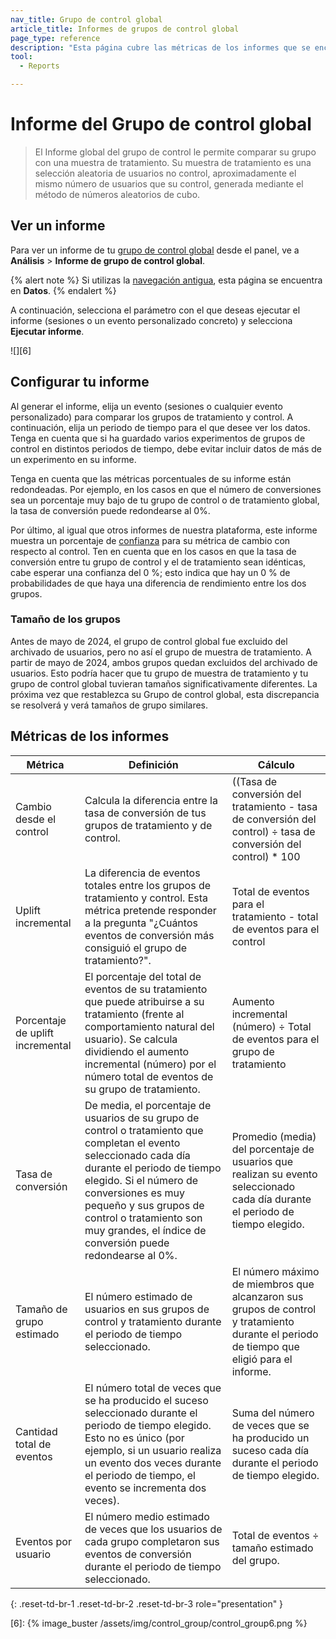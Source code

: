 ```yaml
---
nav_title: Grupo de control global 
article_title: Informes de grupos de control global
page_type: reference
description: "Esta página cubre las métricas de los informes que se encuentran en la página Informes del grupo de control global del panel."
tool: 
  - Reports

---
```


# Informe del Grupo de control global

> El Informe global del grupo de control le permite comparar su grupo con una muestra de tratamiento. Su muestra de tratamiento es una selección aleatoria de usuarios no control, aproximadamente el mismo número de usuarios que su control, generada mediante el método de números aleatorios de cubo.

## Ver un informe

Para ver un informe de tu [grupo de control global]({{site.baseurl}}/user_guide/engagement_tools/testing/global_control_group/) desde el panel, ve a **Análisis** > **Informe de grupo de control global**. 

{% alert note %}
Si utilizas la [navegación antigua]({{site.baseurl}}/navigation), esta página se encuentra en **Datos**.
{% endalert %}

A continuación, selecciona el parámetro con el que deseas ejecutar el informe (sesiones o un evento personalizado concreto) y selecciona **Ejecutar informe**.

![][6]

## Configurar tu informe

Al generar el informe, elija un evento (sesiones o cualquier evento personalizado) para comparar los grupos de tratamiento y control. A continuación, elija un periodo de tiempo para el que desee ver los datos. Tenga en cuenta que si ha guardado varios experimentos de grupos de control en distintos periodos de tiempo, debe evitar incluir datos de más de un experimento en su informe.

Tenga en cuenta que las métricas porcentuales de su informe están redondeadas. Por ejemplo, en los casos en que el número de conversiones sea un porcentaje muy bajo de tu grupo de control o de tratamiento global, la tasa de conversión puede redondearse al 0%.

Por último, al igual que otros informes de nuestra plataforma, este informe muestra un porcentaje de [confianza]({{site.baseurl}}/user_guide/engagement_tools/testing/multivariant_testing/multivariate_analytics/#understanding-confidence) para su métrica de cambio con respecto al control. Ten en cuenta que en los casos en que la tasa de conversión entre tu grupo de control y el de tratamiento sean idénticas, cabe esperar una confianza del 0 %; esto indica que hay un 0 % de probabilidades de que haya una diferencia de rendimiento entre los dos grupos.

### Tamaño de los grupos

Antes de mayo de 2024, el grupo de control global fue excluido del archivado de usuarios, pero no así el grupo de muestra de tratamiento. A partir de mayo de 2024, ambos grupos quedan excluidos del archivado de usuarios. Esto podría hacer que tu grupo de muestra de tratamiento y tu grupo de control global tuvieran tamaños significativamente diferentes. La próxima vez que restablezca su Grupo de control global, esta discrepancia se resolverá y verá tamaños de grupo similares.

## Métricas de los informes

| Métrica | Definición | Cálculo |
| -- | -- | -- |
| Cambio desde el control | Calcula la diferencia entre la tasa de conversión de tus grupos de tratamiento y de control. | ((Tasa de conversión del tratamiento - tasa de conversión del control) ÷ tasa de conversión del control) * 100 |
| Uplift incremental | La diferencia de eventos totales entre los grupos de tratamiento y control. Esta métrica pretende responder a la pregunta "¿Cuántos eventos de conversión más consiguió el grupo de tratamiento?". | Total de eventos para el tratamiento - total de eventos para el control |
| Porcentaje de uplift incremental | El porcentaje del total de eventos de su tratamiento que puede atribuirse a su tratamiento (frente al comportamiento natural del usuario). Se calcula dividiendo el aumento incremental (número) por el número total de eventos de su grupo de tratamiento. | Aumento incremental (número) ÷ Total de eventos para el grupo de tratamiento |
| Tasa de conversión | De media, el porcentaje de usuarios de su grupo de control o tratamiento que completan el evento seleccionado cada día durante el periodo de tiempo elegido. Si el número de conversiones es muy pequeño y sus grupos de control o tratamiento son muy grandes, el índice de conversión puede redondearse al 0%. | Promedio (media) del porcentaje de usuarios que realizan su evento seleccionado cada día durante el periodo de tiempo elegido. |
| Tamaño de grupo estimado | El número estimado de usuarios en sus grupos de control y tratamiento durante el periodo de tiempo seleccionado. | El número máximo de miembros que alcanzaron sus grupos de control y tratamiento durante el periodo de tiempo que eligió para el informe. |
| Cantidad total de eventos | El número total de veces que se ha producido el suceso seleccionado durante el periodo de tiempo elegido. Esto no es único (por ejemplo, si un usuario realiza un evento dos veces durante el periodo de tiempo, el evento se incrementa dos veces). | Suma del número de veces que se ha producido un suceso cada día durante el periodo de tiempo elegido. |
| Eventos por usuario | El número medio estimado de veces que los usuarios de cada grupo completaron sus eventos de conversión durante el periodo de tiempo seleccionado. | Total de eventos ÷ tamaño estimado del grupo. |
{: .reset-td-br-1 .reset-td-br-2 .reset-td-br-3 role="presentation" }

[6]: {% image_buster /assets/img/control_group/control_group6.png %}